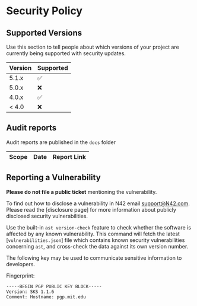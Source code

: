 # Security Policy

## Supported Versions

Use this section to tell people about which versions of your project are
currently being supported with security updates.

| Version | Supported          |
|---------|--------------------|
| 5.1.x   | :white_check_mark: |
| 5.0.x   | :x:                |
| 4.0.x   | :white_check_mark: |
| < 4.0   | :x:                |

## Audit reports

Audit reports are published in the `docs` folder

| Scope | Date | Report Link |
|-------|------|-------------|

## Reporting a Vulnerability

**Please do not file a public ticket** mentioning the vulnerability.

To find out how to disclose a vulnerability in N42 email support@N42.com. Please read the [disclosure page] for more information about publicly disclosed security vulnerabilities.

Use the built-in `ast version-check` feature to check whether the software is affected by any known vulnerability. This command will fetch the latest [`vulnerabilities.json`] file which contains known security vulnerabilities concerning `ast`, and cross-check the data against its own version number.

The following key may be used to communicate sensitive information to developers.

Fingerprint:

```
-----BEGIN PGP PUBLIC KEY BLOCK-----
Version: SKS 1.1.6
Comment: Hostname: pgp.mit.edu
